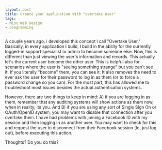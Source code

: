 ```yaml
---
layout: post
title: Create your application with "overtake user"
tags:
- Misc Web Design
- programming
---
```

A couple years ago, I developed this concept I call "Overtake User."  Basically, in every application I build, I build in the ability for the currently logged-in support specialist or admin to become someone else.  Now, this is different than just viewing the user's information and records.  This actually let's the current user become the other user.  This is helpful also for scenarios where the user is "seeing something strange" but you can't see it.  If you literally "become" them, you can see it. It also removes the need to ever ask the user for their password to log in as them (or to force a password change so you can).  For the most part, this has allowed me to troubleshoot most issues besides the actual authentication systems.

However, there are two things to keep in mind: A) if you are logging in as them, remember that any auditing systems will show actions as them now, when in reality, its you.  And B) if you are using any sort of Single Sign On or OAuth/OpenID system, you may want to disable that connection after you overtake them.  I have had problems with joining a Facebook ID with my session and then logging in as another user.  You may want to check for this and request the user to disconnect from their Facebook session (Ie, just log out), before executing this action.

Thoughts?  Do you do this?

